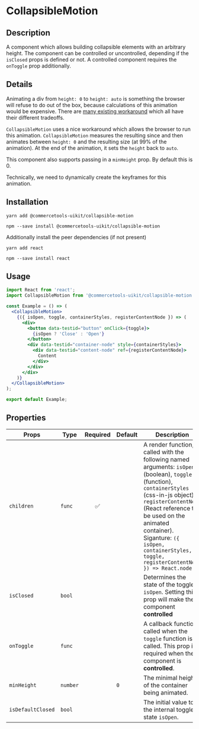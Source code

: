 <!-- THIS IS AN AUTOGENERATED FILE. DO NOT EDIT THIS FILE DIRECTLY. -->
<!-- This file is created by the `yarn generate-readme` script. -->

# CollapsibleMotion

## Description

A component which allows building collapsible elements with an arbitrary height. The component can be controlled or uncontrolled, depending if the `isClosed` props is defined or not. A controlled component requires the `onToggle` prop additionally.

## Details

Animating a div from `height: 0` to `height: auto` is something the browser will refuse to do out of the box, because calculations of this animation would be expensive.
There are [many existing workaround](https://css-tricks.com/using-css-transitions-auto-dimensions/) which all have their different tradeoffs.

`CollapsibleMotion` uses a nice workaround which allows the browser to run this animation. `CollapsibleMotion` measures the resulting since and then animates between `height: 0` and the resulting size (at 99% of the animation). At the end of the animation, it sets the `height` back to `auto`.

This component also supports passing in a `minHeight` prop. By default this is 0.

Technically, we need to dynamically create the keyframes for this animation.

## Installation

```
yarn add @commercetools-uikit/collapsible-motion
```

```
npm --save install @commercetools-uikit/collapsible-motion
```

Additionally install the peer dependencies (if not present)

```
yarn add react
```

```
npm --save install react
```

## Usage

```jsx
import React from 'react';
import CollapsibleMotion from '@commercetools-uikit/collapsible-motion';

const Example = () => (
  <CollapsibleMotion>
    {({ isOpen, toggle, containerStyles, registerContentNode }) => (
      <div>
        <button data-testid="button" onClick={toggle}>
          {isOpen ? 'Close' : 'Open'}
        </button>
        <div data-testid="container-node" style={containerStyles}>
          <div data-testid="content-node" ref={registerContentNode}>
            Content
          </div>
        </div>
      </div>
    )}
  </CollapsibleMotion>
);

export default Example;
```

## Properties

| Props             | Type     | Required | Default | Description                                                                                                                                                                                                                                                                                                                        |
| ----------------- | -------- | :------: | ------- | ---------------------------------------------------------------------------------------------------------------------------------------------------------------------------------------------------------------------------------------------------------------------------------------------------------------------------------- |
| `children`        | `func`   |    ✅    |         | A render function, called with the following named arguments: `isOpen` (boolean), `toggle` (function),&#xA;`containerStyles` (css-in-js object), `registerContentNode` (React reference to be used on the animated container).&#xA;<br/>&#xA;Siganture: `({ isOpen, containerStyles, toggle, registerContentNode }) => React.node` |
| `isClosed`        | `bool`   |          |         | Determines the state of the toggle `isOpen`. Setting this prop will make the component **controlled**                                                                                                                                                                                                                              |
| `onToggle`        | `func`   |          |         | A callback function called when the `toggle` function is called. This prop is required when the component is **controlled**.                                                                                                                                                                                                       |
| `minHeight`       | `number` |          | `0`     | The minimal height of the container being animated.                                                                                                                                                                                                                                                                                |
| `isDefaultClosed` | `bool`   |          |         | The initial value to the internal toggle state `isOpen`.                                                                                                                                                                                                                                                                           |
